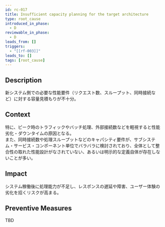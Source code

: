 ```yaml
---
id: rc-017
title: Insufficient capacity planning for the target architecture
type: root_cause
introduced_in_phase:
  - D
reviewable_in_phase:
  - D
leads_from: []
triggers:
  - "[[rf-003]]"
leads_to: []
tags: [root_cause]
---
```


## Description
新システム側での必要な性能要件（リクエスト数、スループット、同時接続など）に対する容量見積もりが不十分。

## Context
特に、ピーク時のトラフィックやバッチ処理、外部接続数などを軽視すると性能劣化・ダウンタイムの原因となる。  
また、同時接続数や処理スループットなどのキャパシティ要件が、サブシステム・サービス・コンポーネント単位でバラバラに検討されており、全体として整合性の取れた性能設計がなされていない、あるいは明示的な定義自体が存在しないことが多い。

## Impact
システム稼働後に処理能力が不足し、レスポンスの遅延や障害、ユーザー体験の劣化を招くリスクが高まる。

## Preventive Measures
TBD